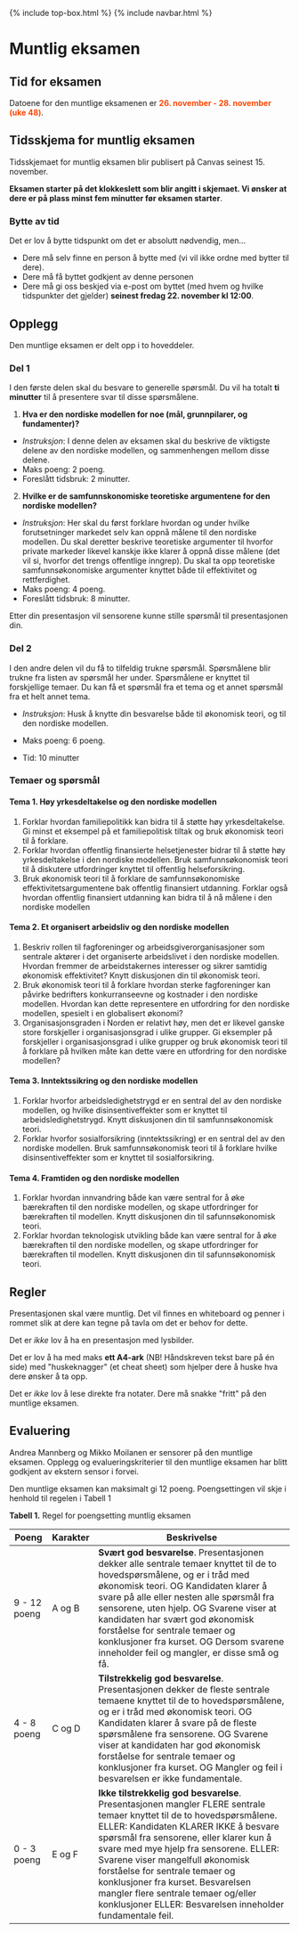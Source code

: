 {% include top-box.html %} <!-- Kode for å inkludere boksen på toppen av siden. Se _config.yml for å gjøre endringer. -->
{% include navbar.html %} <!-- Kode for navigasjonsmeny. Se navbar.html for å gjøre endringer. -->
<!-- Gjør endringer under her -->

# Muntlig eksamen

## Tid for eksamen
Datoene for den muntlige eksamenen er **<span style="color:OrangeRed;">26. november - 28. november (uke 48)</span>**. 

## Tidsskjema for muntlig eksamen

Tidsskjemaet for muntlig eksamen blir publisert på Canvas seinest 15. november.

**Eksamen starter på det klokkeslett som blir angitt i skjemaet. Vi ønsker at dere er på plass minst fem minutter før eksamen starter**.

### Bytte av tid
Det er lov å bytte tidspunkt om det er absolutt nødvendig, men... 
* Dere må selv finne en person å bytte med (vi vil ikke ordne med bytter til dere).
* Dere må få byttet godkjent av denne personen
* Dere må gi oss beskjed via e-post om byttet (med hvem og hvilke tidspunkter det gjelder) **seinest fredag 22. november kl 12:00**.

## Opplegg
Den muntlige eksamen er delt opp i to hoveddeler.

### Del 1
I den første delen skal du besvare to generelle spørsmål. Du vil ha totalt **ti minutter** til å presentere svar til disse spørsmålene.
1. **Hva er den nordiske modellen for noe (mål, grunnpilarer, og fundamenter)?**
* *Instruksjon*: I denne delen av eksamen skal du beskrive de viktigste delene av den nordiske modellen, og sammenhengen mellom disse delene.
* Maks poeng: 2 poeng.
* Foreslått tidsbruk: 2 minutter. 
2. **Hvilke er de samfunnskonomiske teoretiske argumentene for den nordiske modellen?**
* *Instruksjon*: Her skal du først forklare hvordan og under hvilke forutsetninger markedet selv kan oppnå målene til den nordiske modellen. Du skal deretter beskrive teoretiske argumenter til hvorfor private markeder likevel kanskje ikke klarer å oppnå disse målene (det vil si, hvorfor det trengs offentlige inngrep). Du skal ta opp teoretiske samfunnsøkonomiske argumenter knyttet både til effektivitet og rettferdighet.
* Maks poeng: 4 poeng.
* Foreslått tidsbruk: 8 minutter.

Etter din presentasjon vil sensorene kunne stille spørsmål til presentasjonen din.

### Del 2
I den andre delen vil du få to tilfeldig trukne spørsmål. Spørsmålene blir trukne fra listen av spørsmål her under. Spørsmålene er knyttet til forskjellige temaer. Du kan få et spørsmål fra et tema og et annet spørsmål fra et helt annet tema. 

* *Instruksjon*: Husk å knytte din besvarelse både til økonomisk teori, og til den nordiske modellen. 

* Maks poeng: 6 poeng.
* Tid: 10 minutter

### Temaer og spørsmål

#### Tema 1. Høy yrkesdeltakelse og den nordiske modellen
1.	Forklar hvordan familiepolitikk kan bidra til å støtte høy yrkesdeltakelse. Gi minst et eksempel på et familiepolitisk tiltak og bruk økonomisk teori til å forklare.
2.	Forklar hvordan offentlig finansierte helsetjenester bidrar til å støtte høy yrkesdeltakelse i den nordiske modellen. Bruk samfunnsøkonomisk teori til å diskutere utfordringer knyttet til offentlig helseforsikring. 
3.	Bruk økonomisk teori til å forklare de samfunnsøkonomiske effektivitetsargumentene bak offentlig finansiert utdanning.  Forklar også hvordan offentlig finansiert utdanning kan bidra til å nå målene i den nordiske modellen

#### Tema 2. Et organisert arbeidsliv og den nordiske modellen
1.	Beskriv rollen til fagforeninger og arbeidsgiverorganisasjoner som sentrale aktører i det organiserte arbeidslivet i den nordiske modellen. Hvordan fremmer de arbeidstakernes interesser og sikrer samtidig økonomisk effektivitet? Knytt diskusjonen din til økonomisk teori.
2.	Bruk økonomisk teori til å forklare hvordan sterke fagforeninger kan påvirke bedrifters konkurranseevne og kostnader i den nordiske modellen. Hvordan kan dette representere en utfordring for den nordiske modellen, spesielt i en globalisert økonomi?
3.	Organisasjonsgraden i Norden er relativt høy, men det er likevel ganske store forskjeller i organisasjonsgrad i ulike grupper. Gi eksempler på forskjeller i organisasjonsgrad i ulike grupper og bruk økonomisk teori til å forklare på hvilken måte kan dette være en utfordring for den nordiske modellen? 

#### Tema 3. Inntektssikring og den nordiske modellen
1.	Forklar hvorfor arbeidsledighetstrygd er en sentral del av den nordiske modellen, og hvilke disinsentiveffekter som er knyttet til arbeidsledighetstrygd. Knytt diskusjonen din til samfunnsøkonomisk teori.
2.	Forklar hvorfor sosialforsikring (inntektssikring) er en sentral del av den nordiske modellen. Bruk samfunnsøkonomisk teori til å forklare hvilke disinsentiveffekter som er knyttet til sosialforsikring.

#### Tema 4. Framtiden og den nordiske modellen
1.	Forklar hvordan innvandring både kan være sentral for å øke bærekraften til den nordiske modellen, og skape utfordringer for bærekraften til modellen. Knytt diskusjonen din til safunnsøkonomisk teori. 
2.	Forklar hvordan teknologisk utvikling både kan være sentral for å øke bærekraften til den nordiske modellen, og skape utfordringer for bærekraften til modellen. Knytt diskusjonen din til safunnsøkonomisk teori. 

## Regler
Presentasjonen skal være muntlig. Det vil finnes en whiteboard og penner i rommet slik at dere kan tegne på tavla om det er behov for dette. 

Det er *ikke* lov å ha en presentasjon med lysbilder. 

Det er lov å ha med maks **ett A4-ark** (NB! Håndskreven tekst bare på én side) med "huskeknagger" (et cheat sheet) som hjelper dere å huske hva dere ønsker å ta opp.

Det er *ikke* lov å lese direkte fra notater. Dere må snakke "fritt" på den muntlige eksamen.

## Evaluering
Andrea Mannberg og Mikko Moilanen er sensorer på den muntlige eksamen. Opplegg og evalueringskriterier til den muntlige eksamen har blitt godkjent av ekstern sensor i forvei. 

Den muntlige eksamen kan maksimalt gi 12 poeng. Poengsettingen vil skje i henhold til regelen i Tabell 1

**Tabell 1.** Regel for poengsetting muntlig eksamen


|   Poeng               | Karakter |Beskrivelse |
| --------------------- |--------- | ----------- |
| 9 - 12 poeng | A og B |**Svært god besvarelse**. Presentasjonen dekker alle sentrale temaer knyttet til de to hovedspørsmålene, og er i tråd med økonomisk teori. OG Kandidaten klarer å svare på alle eller nesten alle spørsmål fra sensorene, uten hjelp. OG Svarene viser at kandidaten har svært god økonomisk forståelse for sentrale temaer og konklusjoner fra kurset. OG Dersom svarene inneholder feil og mangler, er disse små og få. |
| 4 - 8 poeng | C og D |**Tilstrekkelig god besvarelse**. Presentasjonen dekker de fleste sentrale temaene knyttet til de to hovedspørsmålene, og er i tråd med økonomisk teori. OG Kandidaten klarer å svare på de fleste spørsmålene fra sensorene. OG Svarene viser at kandidaten har god økonomisk forståelse for sentrale temaer og konklusjoner fra kurset. OG Mangler og feil i besvarelsen er ikke fundamentale.|
| 0 - 3 poeng | E og F | **Ikke tilstrekkelig god besvarelse**. Presentasjonen mangler FLERE sentrale temaer knyttet til de to hovedspørsmålene. ELLER: Kandidaten KLARER IKKE å besvare spørsmål fra sensorene, eller klarer kun å svare med mye hjelp fra sensorene. ELLER: Svarene viser mangelfull økonomisk forståelse for sentrale temaer og konklusjoner fra kurset. Besvarelsen mangler flere sentrale temaer og/eller konklusjoner ELLER: Besvarelsen inneholder fundamentale feil. |



